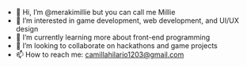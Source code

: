 - 👋 Hi, I’m @merakimillie but you can call me Millie 
- 👀 I’m interested in game development, web development, and UI/UX design
- 🌱 I’m currently learning more about front-end programming
- 💞️ I’m looking to collaborate on hackathons and game projects
- 📫 How to reach me: camillahilario1203@gmail.com

<!---
merakimillie/merakimillie is a ✨ special ✨ repository because its `README.md` (this file) appears on your GitHub profile.
You can click the Preview link to take a look at your changes.
--->
